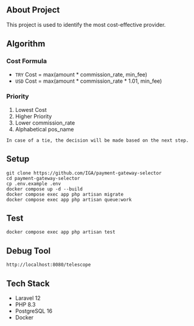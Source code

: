 ## About Project
This project is used to identify the most cost-effective provider.

## Algorithm
### Cost Formula
- `TRY` Cost = max(amount * commission_rate, min_fee)
- `USD` Cost = max(amount * commission_rate * 1.01, min_fee)

### Priority
1. Lowest Cost
2. Higher Priority
3. Lower commission_rate
4. Alphabetical pos_name

`In case of a tie, the decision will be made based on the next step.`

## Setup
```
git clone https://github.com/IGA/payment-gateway-selector
cd payment-gateway-selector
cp .env.example .env
docker compose up -d --build
docker compose exec app php artisan migrate
docker compose exec app php artisan queue:work
```

## Test
```
docker compose exec app php artisan test
```

## Debug Tool
```
http://localhost:8080/telescope
```

## Tech Stack
- Laravel 12
- PHP 8.3
- PostgreSQL 16
- Docker